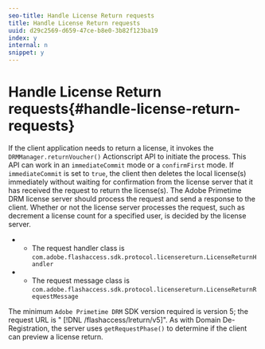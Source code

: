 ```yaml
---
seo-title: Handle License Return requests
title: Handle License Return requests
uuid: d29c2569-d659-47ce-b8e0-3b82f123ba19
index: y
internal: n
snippet: y
---
```


# Handle License Return requests{#handle-license-return-requests}

If the client application needs to return a license, it invokes the `DRMManager.returnVoucher()` Actionscript API to initiate the process. This API can work in an `immediateCommit` mode or a `confirmFirst` mode. If `immediateCommit` is set to `true`, the client then deletes the local license(s) immediately without waiting for confirmation from the license server that it has received the request to return the license(s). The Adobe Primetime DRM license server should process the request and send a response to the client. Whether or not the license server processes the request, such as decrement a license count for a specified user, is decided by the license server.

* - The request handler class is `com.adobe.flashaccess.sdk.protocol.licensereturn.LicenseReturnHandler` 
* - The request message class is `com.adobe.flashaccess.sdk.protocol.licensereturn.LicenseReturnRequestMessage`

The minimum `Adobe Primetime DRM` SDK version required is version 5; the request URL is " [!DNL /flashaccess/lreturn/v5]". As with Domain De-Registration, the server uses `getRequestPhase()` to determine if the client can preview a license return. 
